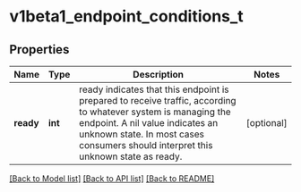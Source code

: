# v1beta1_endpoint_conditions_t

## Properties
Name | Type | Description | Notes
------------ | ------------- | ------------- | -------------
**ready** | **int** | ready indicates that this endpoint is prepared to receive traffic, according to whatever system is managing the endpoint. A nil value indicates an unknown state. In most cases consumers should interpret this unknown state as ready. | [optional] 

[[Back to Model list]](../README.md#documentation-for-models) [[Back to API list]](../README.md#documentation-for-api-endpoints) [[Back to README]](../README.md)


